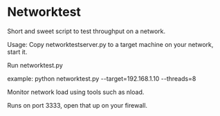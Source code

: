# Networktest
Short and sweet script to test throughput on a network.

Usage:
Copy networktestserver.py to a target machine on your network, start it.

Run networktest.py

example: python networktest.py --target=192.168.1.10 --threads=8

Monitor network load using tools such as nload.

Runs on port 3333, open that up on your firewall.

